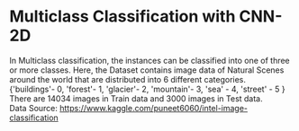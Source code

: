 # Multiclass Classification with CNN-2D
In Multiclass classification, the instances can be classified into one of three or more classes. Here, the Dataset contains image data of Natural Scenes around the world that are distributed into 6 different categories. {'buildings'- 0, 'forest'- 1, 'glacier'- 2, 'mountain'- 3, 'sea' - 4, 'street' - 5 }
<br>There are 14034 images in Train data and 3000 images in Test data.<br>
Data Source: https://www.kaggle.com/puneet6060/intel-image-classification
